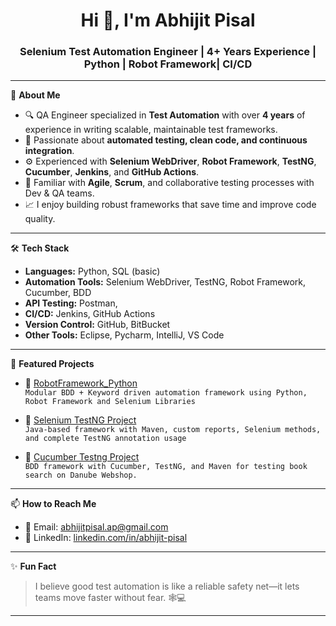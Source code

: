 <h1 align="center">Hi 👋, I'm Abhijit Pisal</h1>
<h3 align="center">Selenium Test Automation Engineer | 4+ Years Experience | Python | Robot Framework| CI/CD</h3>

---

💼 **About Me**

- 🔍 QA Engineer specialized in **Test Automation** with over **4 years** of experience in writing scalable, maintainable test frameworks.
- 🧪 Passionate about **automated testing, clean code, and continuous integration**.
- ⚙️ Experienced with **Selenium WebDriver**, **Robot Framework**, **TestNG**, **Cucumber**, **Jenkins**, and **GitHub Actions**.
- 🔄 Familiar with **Agile**, **Scrum**, and collaborative testing processes with Dev & QA teams.
- 📈 I enjoy building robust frameworks that save time and improve code quality.

---

🛠 **Tech Stack**

- **Languages:** Python, SQL (basic)
- **Automation Tools:** Selenium WebDriver, TestNG, Robot Framework, Cucumber, BDD
- **API Testing:** Postman, 
- **CI/CD:** Jenkins, GitHub Actions
- **Version Control:** GitHub, BitBucket
- **Other Tools:** Eclipse, Pycharm, IntelliJ, VS Code

---

📌 **Featured Projects**

- 🔹 [RobotFramework_Python](https://github.com/AbhijitPisal1/RobotFramework_Python)  
  `Modular BDD + Keyword driven automation framework using Python, Robot Framework and Selenium Libraries`

- 🔹 [Selenium TestNG Project](https://github.com/AbhijitPisal1/Selenium_Project)  
  `Java-based framework with Maven, custom reports, Selenium methods, and complete TestNG annotation usage`

- 🔹 [Cucumber Testng Project](https://github.com/AbhijitPisal1/Cucumber_Testng_Project)  
  `BDD framework with Cucumber, TestNG, and Maven for testing book search on Danube Webshop.`

---

📫 **How to Reach Me**

- 📧 Email: abhijitpisal.ap@gmail.com
- 💼 LinkedIn: [linkedin.com/in/abhijit-pisal](https://linkedin.com/in/abhijit-pisal)

---

✨ **Fun Fact**
> I believe good test automation is like a reliable safety net—it lets teams move faster without fear. 🕸️💻

---
